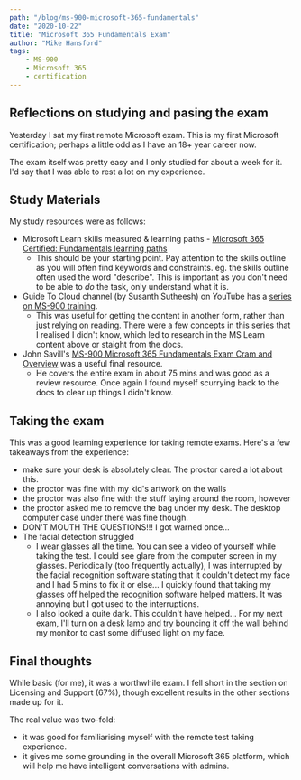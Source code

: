 ```yaml
---
path: "/blog/ms-900-microsoft-365-fundamentals"
date: "2020-10-22"
title: "Microsoft 365 Fundamentals Exam"
author: "Mike Hansford"
tags:
    - MS-900
    - Microsoft 365
    - certification
---
```

## Reflections on studying and pasing the exam
Yesterday I sat my first remote Microsoft exam. This is my first Microsoft certification; perhaps a little odd as I have an 18+ year career now.

The exam itself was pretty easy and I only studied for about a week for it. I'd say that I was able to rest a lot on my experience. 

## Study Materials
My study resources were as follows:
* Microsoft Learn skills measured & learning paths - <a href="https://docs.microsoft.com/en-us/learn/certifications/microsoft-365-fundamentals" target="_blank">Microsoft 365 Certified: Fundamentals learning paths</a>
    * This should be your starting point. Pay attention to the skills outline as you will often find keywords and constraints. eg. the skills outline often used the word "describe". This is important as you don't need to be able to _do_ the task, only understand what it is.
* Guide To Cloud channel (by Susanth Sutheesh) on YouTube has a <a href="https://www.youtube.com/playlist?list=PLhLKc18P9YOBtDKWHVr1TwUq6_smRdCj" target="_blank">series on MS-900 training</a>. 
    * This was useful for getting the content in another form, rather than just relying on reading. There were a few concepts in this series that I realised I didn't know, which led to research in the MS Learn content above or staight from the docs.
* John Savill's <a href="https://www.youtube.com/watch?v=ZtOo7prP4_M" target="_blank">MS-900 Microsoft 365 Fundamentals Exam Cram and Overview</a> was a useful final resource. 
    * He covers the entire exam in about 75 mins and was good as a review resource. Once again I found myself scurrying back to the docs to clear up things I didn't know.

## Taking the exam
This was a good learning experience for taking remote exams. Here's a few takeaways from the experience:
* make sure your desk is absolutely clear. The proctor cared a lot about this. 
* the proctor was fine with my kid's artwork on the walls
* the proctor was also fine with the stuff laying around the room, however
* the proctor asked me to remove the bag under my desk. The desktop computer case under there was fine though.
* DON'T MOUTH THE QUESTIONS!!! I got warned once...
* The facial detection struggled
    * I wear glasses all the time. You can see a video of yourself while taking the test. I could see glare from the computer screen in my glasses. Periodically (too frequently actually), I was interrupted by the facial recognition software stating that it couldn't detect my face and I had 5 mins to fix it or else... I quickly found that taking my glasses off helped the recognition software helped matters. It was annoying but I got used to the interruptions.
    * I also looked a quite dark. This couldn't have helped... For my next exam, I'll turn on a desk lamp and try bouncing it off the wall behind my monitor to cast some diffused light on my face.

## Final thoughts
While basic (for me), it was a worthwhile exam. I fell short in the section on Licensing and Support (67%), though excellent results in the other sections made up for it.

The real value was two-fold:
* it was good for familiarising myself with the remote test taking experience.
* it gives me some grounding in the overall Microsoft 365 platform, which will help me have intelligent conversations with admins.